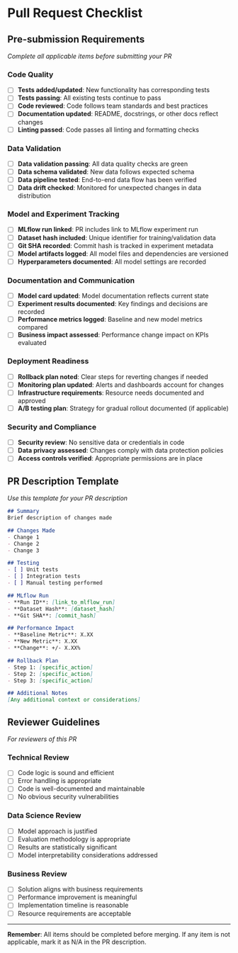 # Pull Request Checklist

## Pre-submission Requirements
*Complete all applicable items before submitting your PR*

### Code Quality
- [ ] **Tests added/updated**: New functionality has corresponding tests
- [ ] **Tests passing**: All existing tests continue to pass
- [ ] **Code reviewed**: Code follows team standards and best practices
- [ ] **Documentation updated**: README, docstrings, or other docs reflect changes
- [ ] **Linting passed**: Code passes all linting and formatting checks

### Data Validation
- [ ] **Data validation passing**: All data quality checks are green
- [ ] **Data schema validated**: New data follows expected schema
- [ ] **Data pipeline tested**: End-to-end data flow has been verified
- [ ] **Data drift checked**: Monitored for unexpected changes in data distribution

### Model and Experiment Tracking
- [ ] **MLflow run linked**: PR includes link to MLflow experiment run
- [ ] **Dataset hash included**: Unique identifier for training/validation data
- [ ] **Git SHA recorded**: Commit hash is tracked in experiment metadata
- [ ] **Model artifacts logged**: All model files and dependencies are versioned
- [ ] **Hyperparameters documented**: All model settings are recorded

### Documentation and Communication
- [ ] **Model card updated**: Model documentation reflects current state
- [ ] **Experiment results documented**: Key findings and decisions are recorded
- [ ] **Performance metrics logged**: Baseline and new model metrics compared
- [ ] **Business impact assessed**: Performance change impact on KPIs evaluated

### Deployment Readiness
- [ ] **Rollback plan noted**: Clear steps for reverting changes if needed
- [ ] **Monitoring plan updated**: Alerts and dashboards account for changes
- [ ] **Infrastructure requirements**: Resource needs documented and approved
- [ ] **A/B testing plan**: Strategy for gradual rollout documented (if applicable)

### Security and Compliance
- [ ] **Security review**: No sensitive data or credentials in code
- [ ] **Data privacy assessed**: Changes comply with data protection policies
- [ ] **Access controls verified**: Appropriate permissions are in place

## PR Description Template
*Use this template for your PR description*

```markdown
## Summary
Brief description of changes made

## Changes Made
- Change 1
- Change 2
- Change 3

## Testing
- [ ] Unit tests
- [ ] Integration tests
- [ ] Manual testing performed

## MLflow Run
- **Run ID**: [link_to_mlflow_run]
- **Dataset Hash**: [dataset_hash]
- **Git SHA**: [commit_hash]

## Performance Impact
- **Baseline Metric**: X.XX
- **New Metric**: X.XX
- **Change**: +/- X.XX%

## Rollback Plan
- Step 1: [specific_action]
- Step 2: [specific_action]
- Step 3: [specific_action]

## Additional Notes
[Any additional context or considerations]
```

## Reviewer Guidelines
*For reviewers of this PR*

### Technical Review
- [ ] Code logic is sound and efficient
- [ ] Error handling is appropriate
- [ ] Code is well-documented and maintainable
- [ ] No obvious security vulnerabilities

### Data Science Review
- [ ] Model approach is justified
- [ ] Evaluation methodology is appropriate
- [ ] Results are statistically significant
- [ ] Model interpretability considerations addressed

### Business Review
- [ ] Solution aligns with business requirements
- [ ] Performance improvement is meaningful
- [ ] Implementation timeline is reasonable
- [ ] Resource requirements are acceptable

---

**Remember**: All items should be completed before merging. If any item is not applicable, mark it as N/A in the PR description.
